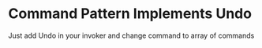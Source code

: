 # Command Pattern Implements Undo

Just add Undo in your invoker and change command to array of commands

